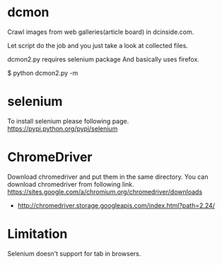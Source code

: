 dcmon
=====
Crawl images from web galleries(article board) in dcinside.com.

Let script do the job and you just take a look at collected files.

dcmon2.py requires selenium package And basically uses firefox.

$ python dcmon2.py -m

selenium
========
To install selenium please following page.
https://pypi.python.org/pypi/selenium

ChromeDriver
============
Download chromedriver and put them in the same directory.
You can download chromedriver from following link.
https://sites.google.com/a/chromium.org/chromedriver/downloads
 - http://chromedriver.storage.googleapis.com/index.html?path=2.24/

Limitation
==========
Selenium doesn't support for tab in browsers.
